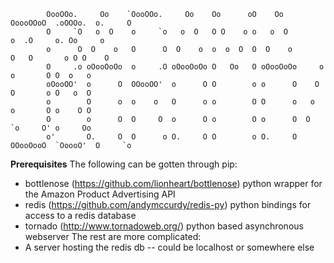 
            OooOOo.     Oo    `OooOOo.     Oo    Oo      oO    Oo    OoooOOoO  .oOOOo.  o.     O 
            O     `O   o  O    o     `o   o  O   O O    o o   o  O         o  .O     o. Oo     o 
            o      O  O    o   O      O  O    o  o  o  O  O  O    o       O   O       o O O    O 
            O     .o oOooOoOo  o     .O oOooOoOo O   Oo   O oOooOoOo     o    o       O O  o   o 
            oOooOO'  o      O  OOooOO'  o      O O        o o      O    O     O       o O   o  O 
            o        O      o  o    o   O      o o        O O      o   o      o       O o    O O 
            O        o      O  O     O  o      O o        O o      O  O       `o     O' o     Oo 
            o'       O.     O  O      o O.     O O        o O.     O OOooOooO  `OoooO'  O     `o  


__Prerequisites__
The following can be gotten through pip:
- bottlenose (https://github.com/lionheart/bottlenose) python wrapper for the Amazon Product Advertising API
- redis (https://github.com/andymccurdy/redis-py) python bindings for access to a redis database
- tornado (http://www.tornadoweb.org/) python based asynchronous webserver
The rest are more complicated:
- A server hosting the redis db -- could be localhost or somewhere else
